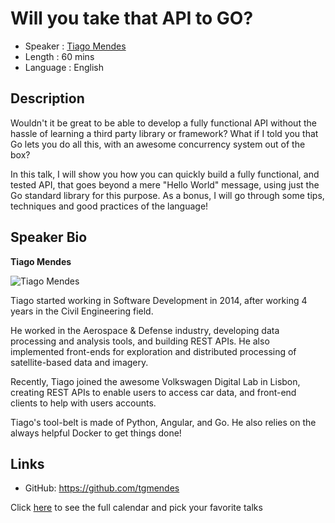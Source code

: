 Will you take that API to GO?
=========================

* Speaker   : [Tiago Mendes](https://pixels.camp/tgmendes)
* Length    : 60 mins
* Language  : English

Description
-----------

Wouldn't it be great to be able to develop a fully functional API without the hassle of learning a third party library or framework? What if I told you that Go lets you do all this, with an awesome concurrency system out of the box?

In this talk, I will show you how you can quickly build a fully functional, and tested API, that goes beyond a mere "Hello World" message, using just the Go standard library for this purpose. As a bonus, I will go through some tips, techniques and good practices of the language!


Speaker Bio
-----------

**Tiago Mendes**

![Tiago Mendes](https://avatars2.githubusercontent.com/u/10812871?v=4)

Tiago started working in Software Development in 2014, after working 4 years in the Civil Engineering field.

He worked in the Aerospace & Defense industry, developing data processing and analysis tools, and building REST APIs. He also implemented front-ends for exploration and distributed processing of satellite-based data and imagery.

Recently, Tiago joined the awesome Volkswagen Digital Lab in Lisbon, creating REST APIs to enable users to access car data, and front-end clients to help with users accounts.

Tiago's tool-belt is made of Python, Angular, and Go. He also relies on the always helpful Docker to get things done!

Links
-----

* GitHub: https://github.com/tgmendes

Click [here][1] to see the full calendar and pick your favorite talks

[1]: https://pixels.camp/schedule/
